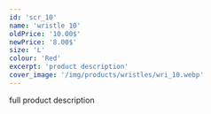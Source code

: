 ```yaml
---
id: 'scr_10'
name: 'wristle 10'
oldPrice: '10.00$'
newPrice: '8.00$'
size: 'L'
colour: 'Red'
excerpt: 'product description'
cover_image: '/img/products/wristles/wri_10.webp'
---
```

full product description

